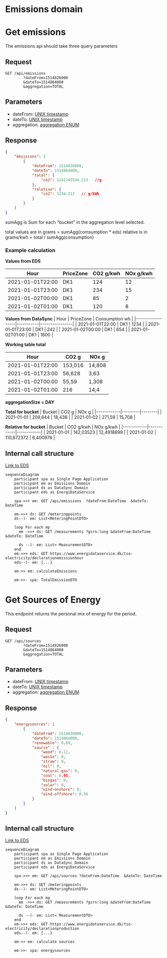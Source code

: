 
# Emissions domain

# Get emissions

The emissions api should take three query parameters

## Request

```text
GET /api/emissions
        ?dateFrom=1514826000
        &dateTo=1514864000
        &aggregation=TOTAL   
```

## Parameters

- dateFrom: [UNIX timestamp](conventions.md#date-from-and-to)
- dateTo: [UNIX timestamp](conventions.md#date-from-and-to)
- aggregation: [aggregation ENUM](conventions.md#aggregation)

## Response

```json
{
    "emissions": [
        {
            "dateFrom": 1514826000, 
            "dateTo": 1514864000,  
            "total": {
                "co2": 1241245534.213   //g
            },
            "relative": {
                "co2": 1234.213   // g/kWh
            }
        }
    ]
}
```

sumAgg is Sum for each "bucket" in the aggregation level selected.

total values are in grams = sumAgg(comsumption * eds)
relative is in grams/kwh = total / sumAgg(consumption)

### Example calculation

**Values from EDS**

| Hour             | PriceZone | CO2 g/kwh | NOx g/kwh |
|------------------|-----------|-----------|-----------|
| 2021-01-01T22:00 | DK1       | 124       | 12        |
| 2021-01-01T23:00 | DK1       | 234       | 15        |
| 2021-01-02T00:00 | DK1       | 85        | 2         |
| 2021-01-02T01:00 | DK1       | 120       | 8         |

**Values from DataSync**
| Hour             | PriceZone | Consumption wh |
|------------------|-----------|----------------|
| 2021-01-01T22:00 | DK1       | 1234           |
| 2021-01-01T23:00 | DK1       | 242            |
| 2021-01-02T00:00 | DK1       | 654            |
| 2021-01-02T01:00 | DK1       | 1800           |

**Working table total**

| Hour             | CO2 g   | NOx g  |
|------------------|---------|--------|
| 2021-01-01T22:00 | 153,016 | 14,808 |
| 2021-01-01T23:00 | 56,628  | 3,63   |
| 2021-01-02T00:00 | 55,59   | 1,308  |
| 2021-01-02T01:00 | 216     | 14,4   |

**aggregationSize = DAY**

**Total for bucket**
| Bucket     | CO2 g   | NOx g  |
|------------|---------|--------|
| 2021-01-01 | 209,644 | 18,438 |
| 2021-01-02 | 271,59  | 15,708 |

**Relative for bucket**
| Bucket     | CO2 g/kwh  | NOx g/kwh  |
|------------|------------|------------|
| 2021-01-01 | 142,03523  | 12,4918699 |
| 2021-01-02 | 110,672372 | 6,400978   |


## Internal call structure

[Link to EDS](https://www.energidataservice.dk/tso-electricity/declarationemissionhour)

```mermaid
sequenceDiagram
    participant spa as Single Page Application
    participant em as Emissions Domain
    participant ds as DataSync Domain
    participant eds as EnergiDataService

    spa->>+ em: GET /api/emissions  ?dateFrom:DateTime  &dateTo: DateTime
    
    em->>+ ds: GET /meteringpoints
    ds--)- em: List<MeteringPointDTO>
    
    loop For each mp
      em ->>+ ds: GET /measurements ?gsrn:long &dateFrom:DateTime &dateTo: DateTime
        
      ds --)- em: List< MeasurementDTO>
    end
    em->>+ eds: GET https://www.energidataservice.dk/tso-electricity/declarationemissionhour
    eds--)- em: {...}

    em->> em: calculateEmissions

    em->>- spa: TotalEmissionDTO

```



# Get Sources of Energy

This endpoint returns the personal mix of energy for the period.
## Request

```text
GET /api/sources
        ?dateFrom=1514826000
        &dateTo=1514864000
        &aggregation=TOTAL   
```

## Parameters

- dateFrom: [UNIX timestamp](conventions.md#date-from-and-to)
- dateTo: [UNIX timestamp](conventions.md#date-from-and-to)
- aggregation: [aggregation ENUM](conventions.md#aggregation)

## Response

```json
{
    "energysources": [
        {
            "dateFrom": 1514826000, 
            "dateTo": 1514864000, 
            "renewable": 0.69,
            "source" : {
                "wood": 0.12,
                "waste": 0, 
                "straw": 0,
                "oil": 0,
                "natural-gas": 0,
                "coal": 0.05,
                "biogas": 0,
                "solar": 0,
                "wind-onshore": 0,
                "wind-offshore": 0.56
            }
        }
    ]
}
```

## Internal call structure

[Link to EDS](https://www.energidataservice.dk/tso-electricity/declarationproduction)

```mermaid
sequenceDiagram
    participant spa as Single Page Application
    participant em as Emissions Domain
    participant ds as DataSync Domain
    participant eds as EnergiDataService

    spa->>+ em: GET /api/sources ?dateFrom:DateTime  &dateTo: DateTime
    
    em->>+ ds: GET /meteringpoints
    ds--)- em: List<MeteringPointDTO>
    
    loop For each mp
      em ->>+ ds: GET /measurements ?gsrn:long &dateFrom:DateTime &dateTo: DateTime
        
      ds --)- em: List< MeasurementDTO>
    end
    em->>+ eds: GET https://www.energidataservice.dk/tso-electricity/declarationproduction
    eds--)- em: {...}

    em->> em: calculate sources

    em->>- spa: energysources

```
